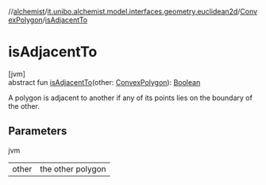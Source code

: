 //[alchemist](../../../index.md)/[it.unibo.alchemist.model.interfaces.geometry.euclidean2d](../index.md)/[ConvexPolygon](index.md)/[isAdjacentTo](is-adjacent-to.md)

# isAdjacentTo

[jvm]\
abstract fun [isAdjacentTo](is-adjacent-to.md)(other: [ConvexPolygon](index.md)): [Boolean](https://kotlinlang.org/api/latest/jvm/stdlib/kotlin/-boolean/index.html)

A polygon is adjacent to another if any of its points lies on the boundary of the other.

## Parameters

jvm

| | |
|---|---|
| other | the other polygon |
